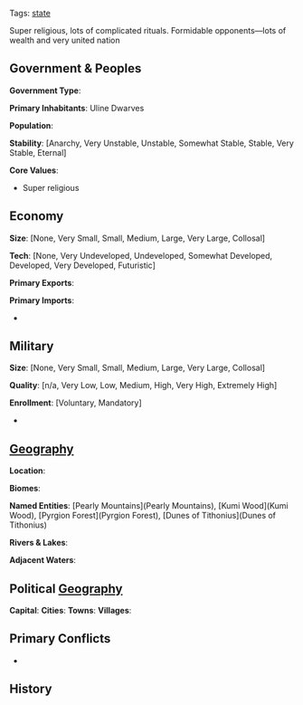 Tags: [state](States)

Super religious, lots of complicated rituals. Formidable opponents—lots of wealth and very united nation

## Government & Peoples

**Government Type**:

**Primary Inhabitants**: Uline Dwarves

**Population**: 

**Stability**: [Anarchy, Very Unstable, Unstable, Somewhat Stable, Stable, Very Stable, Eternal] 

**Core Values**: 

- Super religious


## Economy

**Size**: [None, Very Small, Small, Medium, Large, Very Large, Collosal]

**Tech**: [None, Very Undeveloped, Undeveloped, Somewhat Developed, Developed, Very Developed, Futuristic] 

**Primary Exports**: 

**Primary Imports**: 

- 


## Military

**Size**: [None, Very Small, Small, Medium, Large, Very Large, Collosal]

**Quality**: [n/a, Very Low, Low, Medium, High, Very High, Extremely High]

**Enrollment**: [Voluntary, Mandatory]

- 


## [Geography](Geography)

**Location**: 

**Biomes**: 

**Named Entities**: [Pearly Mountains](Pearly Mountains), [Kumi Wood](Kumi Wood), [Pyrgion Forest](Pyrgion Forest), [Dunes of Tithonius](Dunes of Tithonius)

**Rivers & Lakes**: 

**Adjacent Waters**: 


## Political [Geography](Geography)

**Capital**: 
**Cities**: 
**Towns**: 
**Villages**: 


## Primary Conflicts

- 


## History

